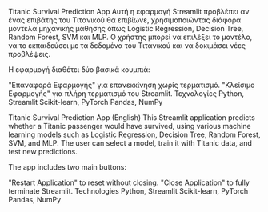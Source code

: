 Titanic Survival Prediction App
Αυτή η εφαρμογή Streamlit προβλέπει αν ένας επιβάτης του Τιτανικού θα επιβίωνε, χρησιμοποιώντας διάφορα μοντέλα μηχανικής μάθησης όπως Logistic Regression, Decision Tree, Random Forest, SVM και MLP. Ο χρήστης μπορεί να επιλέξει το μοντέλο, να το εκπαιδεύσει με τα δεδομένα του Τιτανικού και να δοκιμάσει νέες προβλέψεις.

Η εφαρμογή διαθέτει δύο βασικά κουμπιά:

"Επαναφορά Εφαρμογής" για επανεκκίνηση χωρίς τερματισμό.
"Κλείσιμο Εφαρμογής" για πλήρη τερματισμό του Streamlit.
Τεχνολογίες
Python, Streamlit
Scikit-learn, PyTorch
Pandas, NumPy

Titanic Survival Prediction App (English)
This Streamlit application predicts whether a Titanic passenger would have survived, using various machine learning models such as Logistic Regression, Decision Tree, Random Forest, SVM, and MLP. The user can select a model, train it with Titanic data, and test new predictions.

The app includes two main buttons:

"Restart Application" to reset without closing.
"Close Application" to fully terminate Streamlit.
Technologies
Python, Streamlit
Scikit-learn, PyTorch
Pandas, NumPy
